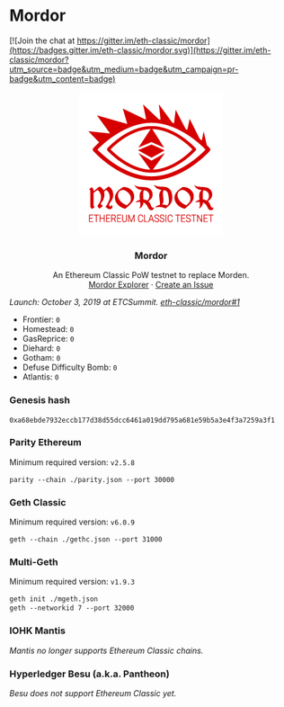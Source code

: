 # Mordor
[![Join the chat at https://gitter.im/eth-classic/mordor](https://badges.gitter.im/eth-classic/mordor.svg)](https://gitter.im/eth-classic/mordor?utm_source=badge&utm_medium=badge&utm_campaign=pr-badge&utm_content=badge)

<p align="center">
<img src="https://github.com/stevanlohja/ETC_Gifs/blob/master/mordor_testnet/mordor_logo.png?raw=true">
</p>

<center>
  <h3 align="center">Mordor</h3>
  <p align="center">
    An Ethereum Classic PoW testnet to replace Morden.
    <br />
    <a href="http://mordor.etccoopexplorer.com/">Mordor Explorer</a>
    ·
    <a href="https://github.com/eth-classic/mordor/issues/new">Create an Issue</a>
  </p>
</center>

_Launch: October 3, 2019 at ETCSummit. [eth-classic/mordor#1](https://github.com/eth-classic/mordor/issues/1)_

- Frontier: `0`
- Homestead: `0`
- GasReprice: `0`
- Diehard: `0`
- Gotham: `0`
- Defuse Difficulty Bomb: `0`
- Atlantis: `0`

### Genesis hash

```
0xa68ebde7932eccb177d38d55dcc6461a019dd795a681e59b5a3e4f3a7259a3f1
```

### Parity Ethereum

Minimum required version: `v2.5.8`

```
parity --chain ./parity.json --port 30000
```

### Geth Classic

Minimum required version: `v6.0.9`

```
geth --chain ./gethc.json --port 31000
```

### Multi-Geth

Minimum required version: `v1.9.3`

```
geth init ./mgeth.json
geth --networkid 7 --port 32000
```

### IOHK Mantis

_Mantis no longer supports Ethereum Classic chains._

### Hyperledger Besu (a.k.a. Pantheon)

_Besu does not support Ethereum Classic yet._
